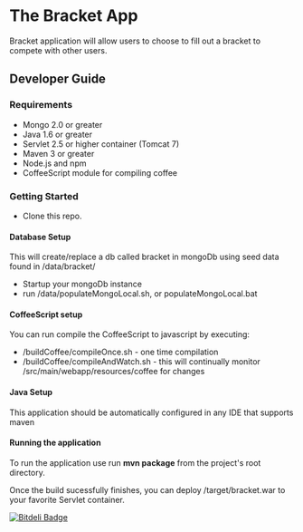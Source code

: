 # The Bracket App

Bracket application will allow users to choose to fill out a bracket to compete with other users.

## Developer Guide

### Requirements

* Mongo 2.0 or greater
* Java 1.6 or greater
* Servlet 2.5 or higher container (Tomcat 7)
* Maven 3 or greater
* Node.js and npm
* CoffeeScript module for compiling coffee

### Getting Started

* Clone this repo.

#### Database Setup

This will create/replace a db called bracket in mongoDb using seed data found in /data/bracket/

* Startup your mongoDb instance
* run <projectRoot>/data/populateMongoLocal.sh, or populateMongoLocal.bat

#### CoffeeScript setup

You can run compile the CoffeeScript to javascript by executing:

* /buildCoffee/compileOnce.sh - one time compilation
* /buildCoffee/compileAndWatch.sh - this will continually monitor /src/main/webapp/resources/coffee for changes

#### Java Setup

This application should be automatically configured in any IDE that supports maven

#### Running the application

To run the application use run __mvn package__ from the project's root directory.

Once the build sucessfully finishes, you can deploy /target/bracket.war to your favorite Servlet container.


[![Bitdeli Badge](https://d2weczhvl823v0.cloudfront.net/porvak/bracket/trend.png)](https://bitdeli.com/free "Bitdeli Badge")

